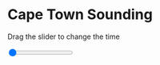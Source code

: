 <h1>Cape Town Sounding</h1>
<p>Drag the slider to change the time</p>

<div class="slidecontainer">
<input oninput='setImage(this)' class="slider" type="range" min="0" max="1" value="0" step="1" />
<img id='img'/>
</div>

<script>
var img = document.getElementById('img');
var img_array = ['/assets/images/skwt/skd_cpt_wrfout_d01_2020-05-11_12:00:00.png',];
function setImage(obj)
{
        var value = obj.value;
        img.src = img_array[value];

}
</script>
